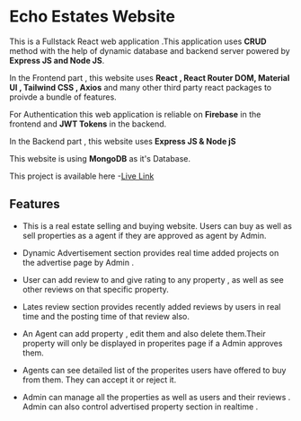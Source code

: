 # Echo Estates Website

This is a Fullstack React web application .This application uses **CRUD** method with the help of dynamic database and backend server powered by **Express JS and Node JS**.

In the Frontend part , this website uses **React , React Router DOM, Material UI , Tailwind CSS , Axios** and many other third party react packages to proivde a bundle of features.

For Authentication this web application is reliable on **Firebase** in the frontend and **JWT Tokens** in the backend.

In the Backend part , this website uses **Express JS & Node jS**

This website is using **MongoDB** as it's Database.

This project is available here -[Live Link](https://echo-estates.web.app/)

## Features

- This is a real estate selling and buying website. Users can buy as well as sell properties as a agent if they are approved as agent by Admin.

- Dynamic Advertisement section provides real time added projects on the advertise page by Admin .

- User can add review to and give rating to any property , as well as see other reviews on that specific property.

- Lates review section provides recently added reviews by users in real time and the posting time of that review also.

- An Agent can add property , edit them and also delete them.Their property will only be displayed in properites page if a Admin approves them.

- Agents can see detailed list of the properites users have offered to buy from them. They can accept it or reject it.

- Admin can manage all the properties as well as users and their reviews . Admin can also control advertised property section in realtime .
